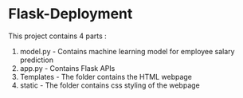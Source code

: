 # Flask-Deployment
This project contains 4 parts :

1. model.py - Contains machine learning model for employee salary prediction
2. app.py - Contains Flask APIs
3. Templates - The folder contains the HTML webpage
4. static - The folder contains css styling of the webpage
